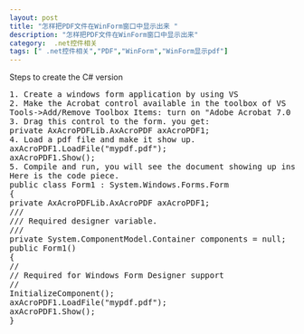 ```yaml
---
layout: post
title: "怎样把PDF文件在WinForm窗口中显示出来 "
description: "怎样把PDF文件在WinForm窗口中显示出来"
category:  .net控件相关
tags: [" .net控件相关","PDF","WinForm","WinForm显示pdf"]
---
```



Steps to create the C# version

<pre class="prettycode lang-js">
1. Create a windows form application by using VS
2. Make the Acrobat control available in the toolbox of VS
Tools->Add/Remove Toolbox Items: turn on "Adobe Acrobat 7.0 Browser Document" in COM Components tab. You will see it in the Toolbox's General tab.
3. Drag this control to the form. you get:
private AxAcroPDFLib.AxAcroPDF axAcroPDF1;
4. Load a pdf file and make it show up.
axAcroPDF1.LoadFile("mypdf.pdf");
axAcroPDF1.Show();
5. Compile and run, you will see the document showing up inside of the control.
Here is the code piece.
public class Form1 : System.Windows.Forms.Form
{
private AxAcroPDFLib.AxAcroPDF axAcroPDF1;
/// 
/// Required designer variable.
/// 
private System.ComponentModel.Container components = null;
public Form1()
{
//
// Required for Windows Form Designer support
//
InitializeComponent();
axAcroPDF1.LoadFile("mypdf.pdf");
axAcroPDF1.Show();
}
</pre>
